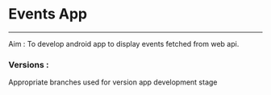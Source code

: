 # Events App
_____________________________________________________
Aim : To develop android app to display events fetched from web api.

### Versions :
Appropriate branches used for version app development stage
